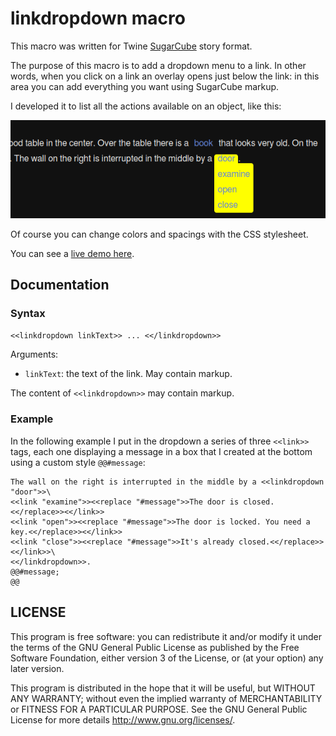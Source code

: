 # linkdropdown macro

This macro was written for Twine [SugarCube](http://www.motoslave.net/sugarcube/2/) story format.

The purpose of this macro is to add a dropdown menu to a link. In other words, when you click on a link an overlay opens just below the link: in this area you can add everything you want using SugarCube markup.

I developed it to list all the actions available on an object, like this:

![screenshot](screenshot.png)

Of course you can change colors and spacings with the CSS stylesheet.

You can see a [live demo here](https://kronwiz.github.io/twineworks/site/sugarcube_macros/linkdropdown_demo.html).

## Documentation

### Syntax

`<<linkdropdown linkText>> ... <</linkdropdown>>`

Arguments:

* `linkText`: the text of the link. May contain markup.

The content of `<<linkdropdown>>` may contain markup.

### Example

In the following example I put in the dropdown a series of three `<<link>>` tags, each one displaying a message in a box that I created at the bottom using a custom style ``@@#message``:

```
The wall on the right is interrupted in the middle by a <<linkdropdown "door">>\
<<link "examine">><<replace "#message">>The door is closed.<</replace>><</link>>
<<link "open">><<replace "#message">>The door is locked. You need a key.<</replace>><</link>>
<<link "close">><<replace "#message">>It's already closed.<</replace>><</link>>\
<</linkdropdown>>.
@@#message;
@@
```

## LICENSE

This program is free software: you can redistribute it and/or modify
it under the terms of the GNU General Public License as published by
the Free Software Foundation, either version 3 of the License, or
(at your option) any later version.

This program is distributed in the hope that it will be useful,
but WITHOUT ANY WARRANTY; without even the implied warranty of
MERCHANTABILITY or FITNESS FOR A PARTICULAR PURPOSE.  See the
GNU General Public License for more details http://www.gnu.org/licenses/.
